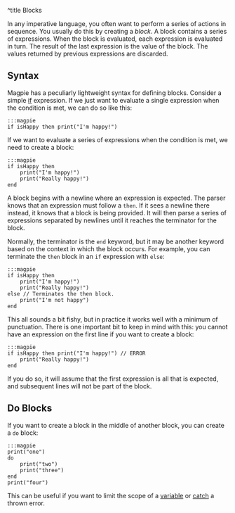 ^title Blocks

In any imperative language, you often want to perform a series of actions in sequence. You usually do this by creating a *block*. A block contains a series of expressions. When the block is evaluated, each expression is evaluated in turn. The result of the last expression is the value of the block. The values returned by previous expressions are discarded.

## Syntax

Magpie has a peculiarly lightweight syntax for defining blocks. Consider a simple [if](flow-control.html) expression. If we just want to evaluate a single expression when the condition is met, we can do so like this:

    :::magpie
    if isHappy then print("I'm happy!")

If we want to evaluate a series of expressions when the condition is met, we need to create a block:

    :::magpie
    if isHappy then
        print("I'm happy!")
        print("Really happy!")
    end

A block begins with a newline where an expression is expected. The parser knows that an expression must follow a `then`. If it sees a newline there instead, it knows that a block is being provided. It will then parse a series of expressions separated by newlines until it reaches the terminator for the block.

Normally, the terminator is the `end` keyword, but it may be another keyword based on the context in which the block occurs. For example, you can terminate the `then` block in an `if` expression with `else`:

    :::magpie
    if isHappy then
        print("I'm happy!")
        print("Really happy!")
    else // Terminates the then block.
        print("I'm not happy")
    end

This all sounds a bit fishy, but in practice it works well with a minimum of punctuation. There is one important bit to keep in mind with this: you cannot have an expression on the first line if you want to create a block:

    :::magpie
    if isHappy then print("I'm happy!") // ERROR
        print("Really happy!")
    end

If you do so, it will assume that the first expression is all that is expected, and subsequent lines will not be part of the block.

## Do Blocks

If you want to create a block in the middle of another block, you can create a `do` block:

    :::magpie
    print("one")
    do
        print("two")
        print("three")
    end
    print("four")

This can be useful if you want to limit the scope of a [variable](variables.html) or [catch](error-handling.html#catching-errors) a thrown error.
